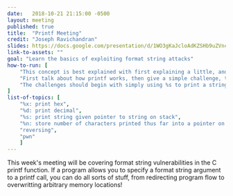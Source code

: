 ```yaml
---
date:   2018-10-21 21:15:00 -0500
layout: meeting
published: true
title:  "Printf Meeting"
credit: "Joseph Ravichandran"
slides: https://docs.google.com/presentation/d/1WO3gKaJcloAdKZSHb9uZVnc08eAD4zA-jIO9U-i_ptM/edit?usp=sharing
link-to-assets: ""
goal: "Learn the basics of exploiting format string attacks"
how-to-run: [
	"This concept is best explained with first explaining a little, and then introducing a challenge",
	"First talk about how printf works, then give a simple challenge, then introduce more advanced concepts, etc.",
	"The challenges should begin with simply using %s to print a string, then using %x a few times to see the stack, then $n%x to print a specific offset, and finally using %n to overwrite information.",
]
list-of-topics: [
	"%x: print hex",
	"%d: print decimal",
	"%s: print string given pointer to string on stack",
	"%n: store number of characters printed thus far into a pointer on the stack",
	"reversing",
	"pwn"
	]
---
```



This week's meeting will be covering format string vulnerabilities in the C printf function. If a program allows you to specify a format string argument to a printf call, you can do all sorts of stuff, from redirecting program flow to overwritting arbitrary memory locations!

